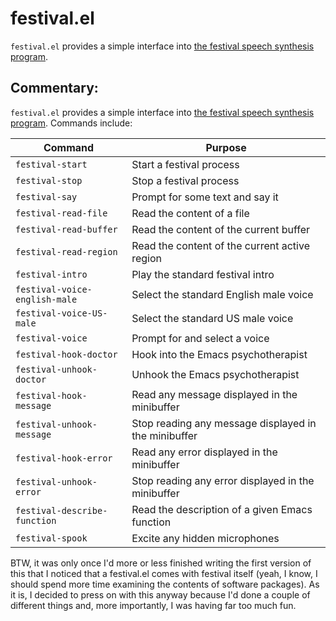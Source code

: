 # festival.el

`festival.el` provides a simple interface into [the festival speech
synthesis program](http://www.cstr.ed.ac.uk/projects/festival/).

## Commentary:

`festival.el` provides a simple interface into [the festival speech
synthesis program](http://www.cstr.ed.ac.uk/projects/festival/). Commands
include:

| Command | Purpose |
| --- | --- |
| `festival-start` | Start a festival process |
| `festival-stop` | Stop a festival process |
| `festival-say` | Prompt for some text and say it |
| `festival-read-file` | Read the content of a file |
| `festival-read-buffer` | Read the content of the current buffer |
| `festival-read-region` | Read the content of the current active region |
| `festival-intro` | Play the standard festival intro |
| `festival-voice-english-male` | Select the standard English male voice |
| `festival-voice-US-male` | Select the standard US male voice |
| `festival-voice` | Prompt for and select a voice |
| `festival-hook-doctor` | Hook into the Emacs psychotherapist |
| `festival-unhook-doctor` | Unhook the Emacs psychotherapist |
| `festival-hook-message` | Read any message displayed in the minibuffer |
| `festival-unhook-message` | Stop reading any message displayed in the minibuffer |
| `festival-hook-error` | Read any error displayed in the minibuffer |
| `festival-unhook-error` | Stop reading any error displayed in the minibuffer |
| `festival-describe-function` | Read the description of a given Emacs function |
| `festival-spook` | Excite any hidden microphones |

BTW, it was only once I'd more or less finished writing the first version of
this that I noticed that a festival.el comes with festival itself (yeah, I
know, I should spend more time examining the contents of software packages).
As it is, I decided to press on with this anyway because I'd done a couple
of different things and, more importantly, I was having far too much fun.
